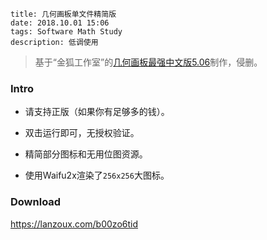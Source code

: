 ```
title: 几何画板单文件精简版
date: 2018.10.01 15:06
tags: Software Math Study
description: 低调使用
```

> 基于“金狐工作室”的[几何画板最强中文版5.06](http://www.jinhu.me/article.asp?id=232)制作，侵删。

### Intro

* 请支持正版（如果你有足够多的钱）。

* 双击运行即可，无授权验证。

* 精简部分图标和无用位图资源。

* 使用Waifu2x渲染了`256x256`大图标。

### Download

<https://lanzoux.com/b00zo6tid>
